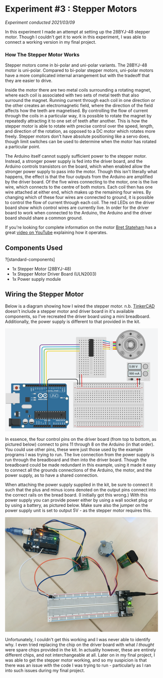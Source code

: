 # Experiment #3 : Stepper Motors
*Experiment conducted 2021/03/09*

In this experiment I made an attempt at setting up the 28BYJ-48 stepper motor. Though I couldn't get it to work in this experiment, I was able to connect a working version in my final project.

### How The Stepper Motor Works
Stepper motors come in bi-polar and uni-polar variants. The 28BYJ-48 motor is uni-polar. Compared to bi-polar stepper motors, uni-polar motors have a more complicated internal arrangement but with the tradeoff that they are easier to drive.

Inside the motor there are two metal coils surrounding a rotating magnet, where each coil is associated with two sets of metal teeth that also surround the magnet. Running current through each coil in one direction or the other creates an electromagnetic field, where the direction of the field affects how the teeth are magnetised. By controlling the flow of current through the coils in a particular way, it is possible to rotate the magnet by repeatedly attracting it to one set of teeth after another. This is how the stepper motor is able to rotate with precise control over the speed, length, and direction of the rotation, as opposed to a DC motor which rotates more freely. Stepper motors don't have absolute positioning like a servo does, though limit switches can be used to determine when the motor has rotated a particular point.

The Arduino itself cannot supply sufficient power to the stepper motor. Instead, a stronger power supply is fed into the driver board, and the Arduino controls transistors on the board, which when enabled allow the stronger power supply to pass into the motor. Though this isn't literally what happens, the effect is that the four outputs from the Arduino are amplified by the driver board. Of the five wires connecting to the motor, one is the live wire, which connects to the centre of both motors. Each coil then has one wire attached at either end, which makes up the remaining four wires. By changing which of these four wires are connected to ground, it is possible to control the flow of current through each coil. The red LEDs on the driver board show which control wires are currently live. In order for the driver board to work when connected to the Arduino, the Arduino and the driver board should share a common ground.

If you're looking for complete information on the motor [Bret Stateham](http://Bret​Stateham.com) has a great [video on YouTube](https://youtu.be/B86nqDRskVU) explaining how it operates.

## Components Used

?[standard-components]
* 1x Stepper Motor (28BYJ-48)
* 1x Stepper Motor Driver Board (ULN2003)
* 1x Power supply module

## Wiring the Stepper Motor
Below is a diagram showing how I wired the stepper motor. n.b. [TinkerCAD](www.tinkercad.com) doesn't include a stepper motor and  driver board in it's available components, so I've recreated the driver board using a mini breadboard. Additionally, the power supply is different to that provided in the kit.

![](wire-stepper.png)

In essence, the four control pins on the driver board (from top to bottom, as pictured below) connect to pins 11 through 8 on the Arduino (in that order). You could use other pins, these were just those used by the example programs I was trying to run. The live connection from the power supply is run through the breadboard and then into the driver board. Though the breadboard could be made redundant in this example, using it made it easy to connect all the grounds connections of the Arduino, the motor, and the power supply, as to have a shared connection.

When attaching the power supply supplied in the kit, be sure to connect it such that the plus and minus icons denoted on the output pins connect into the correct rails on the bread board. (I initially got this wrong.) With this power supply you can provide power either by using a wall socket plug or by using a battery, as pictured below. Make sure also the jumper on the power supply unit is set to output 5V - as the stepper motor requires this.

![](battery-photo.jpg)

Unfortunately, I couldn't get this working and I was never able to identify why. I even tried replacing the chip on the driver board with what *I thought* were spare chips provided in the kit. In actuality however, these are entirely different chips, and not interchangeable at all. Later on in my final project, I was able to get the stepper motor working, and so my suspicion is that there was an issue with the code I was trying to run - particularly as I ran into such issues during my final project.

